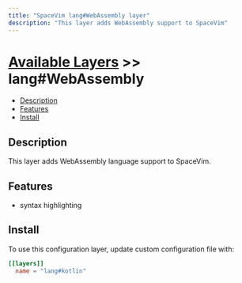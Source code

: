 ```yaml
---
title: "SpaceVim lang#WebAssembly layer"
description: "This layer adds WebAssembly support to SpaceVim"
---
```


# [Available Layers](../../) >> lang#WebAssembly

<!-- vim-markdown-toc GFM -->

- [Description](#description)
- [Features](#features)
- [Install](#install)

<!-- vim-markdown-toc -->

## Description

This layer adds WebAssembly language support to SpaceVim.

## Features

- syntax highlighting

## Install

To use this configuration layer, update custom configuration file with:

```toml
[[layers]]
  name = "lang#kotlin"
```
